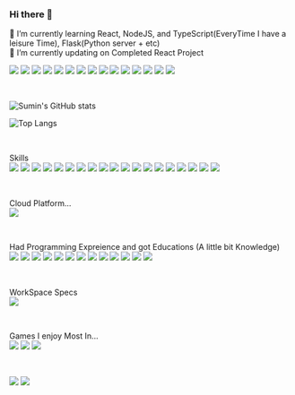 ### Hi there 👋

<!--
**StarlightSSM/StarlightSSM** is a ✨ _special_ ✨ repository because its `README.md` (this file) appears on your GitHub profile.

Here are some ideas to get you started:

- 🔭 I’m currently working on ...
- 🌱 I’m currently learning ...
- 👯 I’m looking to collaborate on ...
- 🤔 I’m looking for help with ...
- 💬 Ask me about ...
- 📫 How to reach me: ...
- 😄 Pronouns: ...
- ⚡ Fun fact: ...
-->

🌱 I’m currently learning React, NodeJS, and TypeScript(EveryTime I have a leisure Time), Flask(Python server + etc) <br>
🔭 I’m currently updating on Completed React Project <br>

<img src="https://img.shields.io/badge/Naver-03C75A?style=flat-square&logo=Naver&logoColor=white"/> <img src="https://img.shields.io/badge/EclipseIde-2C2255?style=flat-square&logo=eclipseide&logoColor=white"/>
<img src="https://img.shields.io/badge/Android-3DDC84?style=flat-square&logo=Android&logoColor=white"/> <img src="https://img.shields.io/badge/Medium-12100E?style=flat-square&logo=medium&logoColor=white"/>
<img src="https://img.shields.io/badge/Slack-4A154B?style=flat-square&logo=slack&logoColor=white"/> <img src="https://img.shields.io/badge/Netflix-E50914?style=flat-square&logo=netflix&logoColor=white"/>
<img src="https://img.shields.io/badge/Discord-7289DA?style=flat-square&logo=discord&logoColor=white"/> <img src="https://img.shields.io/badge/YouTube-FF0000?style=flat-square&logo=youtube&logoColor=white"/>
<img src="https://img.shields.io/badge/GitHub-100000?style=flat-square&logo=github&logoColor=white"/> <img src="https://img.shields.io/badge/GIT-E44C30?style=flat-square&logo=git&logoColor=white"/>
<img src="https://img.shields.io/badge/Instagram-E4405F?style=flat-square&logo=instagram&logoColor=white"/> <img src="https://img.shields.io/badge/windows%20terminal-4D4D4D?style=flat-square&logo=windows%20terminal&logoColor=white"/> <img src="https://img.shields.io/badge/Kaggle-20BEFF?style=flat-square&logo=Kaggle&logoColor=white"/> 
<img src="https://img.shields.io/badge/Google_chrome-4285F4?style=flat-square&logo=Google-chrome&logoColor=white"/> <img src="https://img.shields.io/badge/VirtualBox-183A61?logo=virtualbox&logoColor=white&style=flat-square"/>

<br>

![Sumin's GitHub stats](https://github-readme-stats.vercel.app/api?username=StarlightSSM&show_icons=true&theme=dracula)

![Top Langs](https://github-readme-stats.vercel.app/api/top-langs/?username=StarlightSSM&theme=blue-green)

<br>

Skills <br>
<img src="https://img.shields.io/badge/React-61DAFB?style=flat-square&logo=react&logoColor=white"/> <img src="https://img.shields.io/badge/JavaScript-F7DF1E?style=flat-square&logo=JavaScript&logoColor=white"/>
<img src="https://img.shields.io/badge/Python-3776AB?style=flat-square&logo=python&logoColor=white"/> <img src="https://img.shields.io/badge/HTML-239120?style=flat-square&logo=html5&logoColor=white"/>
<img src="https://img.shields.io/badge/HTML5-E34F26?style=flat-square&logo=html5&logoColor=white"/> <img src="https://img.shields.io/badge/Node.js-43853D?style=flat-square&logo=node.js&logoColor=white"/>
<img src="https://img.shields.io/badge/CSS3-1572B6?style=flat-square&logo=css3&logoColor=white"/> <img src="https://img.shields.io/badge/C-00599C?style=flat-square&logo=c&logoColor=white"/>
<img src="https://img.shields.io/badge/Java-ED8B00?style=flat-square&logo=openjdk&logoColor=white"/> <img src="https://img.shields.io/badge/styled--components-DB7093?style=flat-square&logo=styled-components&logoColor=white"/> <img src="https://img.shields.io/badge/React_Router-CA4245?style=flat-square&logo=react-router&logoColor=white"/>
<img src="https://img.shields.io/badge/MySQL-00000F?style=flat-square&logo=mysql&logoColor=white"/> <img src="https://img.shields.io/badge/Figma-F24E1E?style=flat-square&logo=figma&logoColor=white"/>
<img src="https://img.shields.io/badge/Canva-%2300C4CC.svg?&style=flat-square&logo=Canva&logoColor=white"/> <img src="https://img.shields.io/badge/Colab-F9AB00?style=flat-square&logo=googlecolab&color=525252"/> <img src="https://img.shields.io/badge/Visual_Studio_Code-0078D4?style=flat-square&logo=visual%20studio%20code&logoColor=white"/>
<img src="https://img.shields.io/badge/Google%20Sheets-34A853?style=flat-square&logo=google-sheets&logoColor=white"/> <img src="https://img.shields.io/badge/Notion-000000?style=flat-square&logo=notion&logoColor=white"/> <img src="https://img.shields.io/badge/Microsoft_Office-D83B01?style=flat-square&logo=microsoft-office&logoColor=white"/>

<br>

Cloud Platform... <br>
<img src="https://img.shields.io/badge/Oracle-F80000?style=flat-square&logo=oracle&logoColor=black"/>

<br>

Had Programming Expreience and got Educations (A little bit Knowledge) <br>
<img src="https://img.shields.io/badge/Go-00ADD8?style=flat-square&logo=go&logoColor=white"/> <img src="https://img.shields.io/badge/PHP-777BB4?style=flat-square&logo=php&logoColor=white"/>
<img src="https://img.shields.io/badge/Express.js-404D59?style=flat-square"/> <img src="https://img.shields.io/badge/Vue.js-35495E?style=flat-square&logo=vue.js&logoColor=4FC08D"/>
<img src="https://img.shields.io/badge/jQuery-0769AD?style=flat-square&logo=jquery&logoColor=white"/> <img src="https://img.shields.io/badge/Django-092E20?style=flat-square&logo=django&logoColor=white"/>
<img src="https://img.shields.io/badge/MongoDB-4EA94B?style=flat-square&logo=mongodb&logoColor=white"/> <img src="https://img.shields.io/badge/Amazon_AWS-232F3E?style=flat-square&logo=amazon-aws&logoColor=white"/>
<img src="https://img.shields.io/badge/Microsoft_Azure-0089D6?style=flat-square&logo=microsoft-azure&logoColor=white"/> <img src="https://img.shields.io/badge/Powershell-2CA5E0?style=flat-square&logo=powershell&logoColor=white"/> <img src="https://img.shields.io/badge/docker-%230db7ed.svg?style=flat-square&logo=docker&logoColor=white"/> 
<img src="https://img.shields.io/badge/zigbee-%23EB0443.svg?style=flat-square&logo=zigbee&logoColor=white"/> <img src="https://img.shields.io/badge/Astro-FF5D01?logo=astro&logoColor=fff&style=flat-square"/>

<br>

WorkSpace Specs <br>
<img src="https://img.shields.io/badge/Intel-Core_i5_11th-0071C5?style=flat-square&logo=intel&logoColor=white"/>

<br>

Games I enjoy Most In... <br>
<img src="https://img.shields.io/badge/Battle.net-000?style=flat-square&logo=battle.net&logoColor=148EFF"/> <img src="https://img.shields.io/badge/Riot_Games-D32936?style=flat-square&logo=riot-games&logoColor=white"/>
<img src="https://img.shields.io/badge/Steam-000000?style=flat-square&logo=steam&logoColor=white"/>

<br>

<img src="https://img.shields.io/github/stars/StarlightSSM.svg"/> <img src="https://img.shields.io/github/followers/StarlightSSM.svg?style=social&label=Follow&maxAge=2592000"/>

